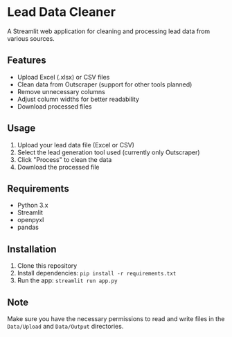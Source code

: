 # Lead Data Cleaner

A Streamlit web application for cleaning and processing lead data from various sources.

## Features

- Upload Excel (.xlsx) or CSV files
- Clean data from Outscraper (support for other tools planned)
- Remove unnecessary columns
- Adjust column widths for better readability
- Download processed files

## Usage

1. Upload your lead data file (Excel or CSV)
2. Select the lead generation tool used (currently only Outscraper)
3. Click "Process" to clean the data
4. Download the processed file

## Requirements

- Python 3.x
- Streamlit
- openpyxl
- pandas

## Installation

1. Clone this repository
2. Install dependencies: `pip install -r requirements.txt`
3. Run the app: `streamlit run app.py`

## Note

Make sure you have the necessary permissions to read and write files in the `Data/Upload` and `Data/Output` directories.